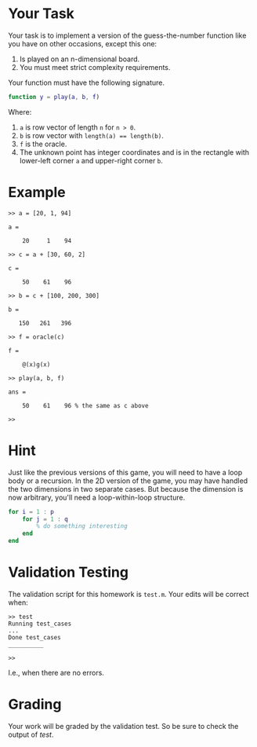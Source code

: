 # Your Task

Your task is to implement a version of the guess-the-number function like you have on other occasions,
except this one:

1. Is played on an n-dimensional board.
2. You must meet strict complexity requirements.

Your function must have the following signature.
```matlab
function y = play(a, b, f)
```
Where:

1. `a` is row vector of length `n` for `n > 0`.
2. `b` is row vector with `length(a) == length(b)`.
3. `f` is the oracle.
4. The unknown point has integer coordinates and is in the rectangle
with lower-left corner `a` and upper-right corner `b`.

# Example

```
>> a = [20, 1, 94]

a =

    20     1    94

>> c = a + [30, 60, 2]

c =

    50    61    96

>> b = c + [100, 200, 300]

b =

   150   261   396

>> f = oracle(c)

f = 

    @(x)g(x)

>> play(a, b, f)

ans =

    50    61    96 % the same as c above

>> 
```

# Hint

Just like the previous versions of this game, you will need to have a loop
body or a recursion. In the 2D version of the game, you may have handled
the two dimensions in two separate cases. But because the dimension is
now arbitrary, you'll need a loop-within-loop structure.
```matlab
for i = 1 : p
    for j = 1 : q
        % do something interesting
    end
end
```

# Validation Testing

The validation script for this homework is `test.m`.
Your edits will be correct when:

```
>> test
Running test_cases
...
Done test_cases
__________

>> 
```
I.e., when there are no errors.

# Grading

Your work will be graded by the validation test. 
So be sure to check the output of *test*.
